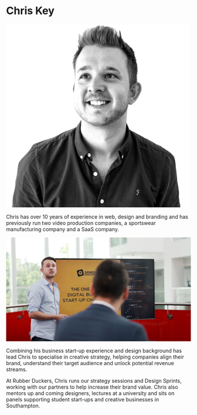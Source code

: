 # Chris Key

![](chris.jpg)

Chris has over 10 years of experience in web, design and branding and has previously run two video production companies, a sportswear manufacturing company and a SaaS company.

![](Chris_Key_presenting.jpg)


Combining his business start-up experience and design background has lead Chris to specialise in creative strategy, helping companies align their brand, understand their target audience and unlock potential revenue streams.


At Rubber Duckers, Chris runs our strategy sessions and Design Sprints, working with our partners to help increase their brand value. Chris also mentors up and coming designers, lectures at a university and sits on panels supporting student start-ups and creative businesses in Southampton.